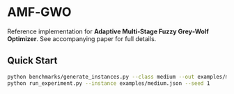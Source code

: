
# AMF‑GWO

Reference implementation for **Adaptive Multi‑Stage Fuzzy Grey‑Wolf Optimizer**.
See accompanying paper for full details.

## Quick Start

```bash
python benchmarks/generate_instances.py --class medium --out examples/medium.json
python run_experiment.py --instance examples/medium.json --seed 1
```
